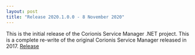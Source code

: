 ```yaml
---
layout: post
title: "Release 2020.1.0.0 - 8 November 2020"
---
```


This is the initial release of the Corionis Service Manager .NET project. This is a complete
re-write of the original Corionis Service Manager released in 2017. [Release](https://github.com/Corionis/CorionisServiceManager.NET/releases/tag/Release-2020.1.0.0)

